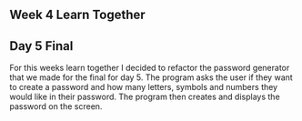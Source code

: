 ## Week 4 Learn Together

## Day 5 Final
For this weeks learn together I decided to refactor the password generator
that we made for the final for day 5. The program asks the user if they want
to create a password and how many letters, symbols and numbers they would like in
their password. The program then creates and displays the password on the screen.
